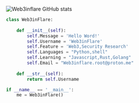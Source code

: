 ![Web3inflare GitHub stats](https://github-readme-stats.vercel.app/api?username=web3inflare&show_icons=true&theme=radical)

```python
class Web3inFlare:
    
    def __init__(self):
        self.Message = 'Hello Word!'
        self.Username = 'Web3inFlare'
        self.Feature = 'Web3,Security Research'
        self.Languages = "Python,shell"
        self.Learning = "Javascript,Rust,Golang"
        self.Email = "Web3inflare.root@proton.me"
        
    def __str__(self):
        return self.Username

if __name__ == '__main__':
    me = Web3inFlare()
```
